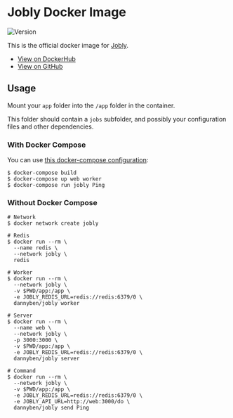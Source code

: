 Jobly Docker Image
==================================================

![Version](https://img.shields.io/badge/version-0.4.1-blue.svg)

This is the official docker image for [Jobly][1].

- [View on DockerHub][2]
- [View on GitHub][3]

Usage
--------------------------------------------------

Mount your `app` folder into the `/app` folder in the container.

This folder should contain a `jobs` subfolder, and possibly your configuration
files and other dependencies.


### With Docker Compose

You can use [this docker-compose configuration][4]:

    $ docker-compose build
    $ docker-compose up web worker
    $ docker-compose run jobly Ping

### Without Docker Compose

```shell
# Network
$ docker network create jobly

# Redis
$ docker run --rm \
  --name redis \
  --network jobly \
  redis

# Worker
$ docker run --rm \
  --network jobly \
  -v $PWD/app:/app \
  -e JOBLY_REDIS_URL=redis://redis:6379/0 \
  dannyben/jobly worker

# Server
$ docker run --rm \
  --name web \
  --network jobly \
  -p 3000:3000 \
  -v $PWD/app:/app \
  -e JOBLY_REDIS_URL=redis://redis:6379/0 \
  dannyben/jobly server

# Command
$ docker run --rm \
  --network jobly \
  -v $PWD/app:/app \
  -e JOBLY_REDIS_URL=redis://redis:6379/0 \
  -e JOBLY_API_URL=http://web:3000/do \
  dannyben/jobly send Ping
```



[1]: https://github.com/dannyben/jobly
[2]: https://hub.docker.com/r/dannyben/jobly
[3]: https://github.com/dannyben/docker-jobly
[4]: https://github.com/DannyBen/docker-jobly/blob/master/docker-compose.yml
